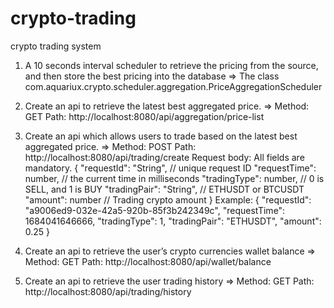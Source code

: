 # crypto-trading
crypto trading system

1. A 10 seconds interval scheduler to retrieve the pricing from the source, and then store the best pricing into the database
=> The class com.aquariux.crypto.scheduler.aggregation.PriceAggregationScheduler

2. Create an api to retrieve the latest best aggregated price.
=> 
Method: GET
Path: http://localhost:8080/api/aggregation/price-list

3. Create an api which allows users to trade based on the latest best aggregated
price.
=>
	Method: POST
	Path: http://localhost:8080/api/trading/create
	Request body: All fields are mandatory.
		{
			"requestId": "String",	// unique request ID
			"requestTime": number,	// the current time in milliseconds
			"tradingType": number,	// 0 is SELL, and 1 is BUY
			"tradingPair": "String",	// ETHUSDT or BTCUSDT
			"amount": number	// Trading crypto amount
		}
	Example:
	{
		"requestId": "a9006ed9-032e-42a5-920b-85f3b242349c",
		"requestTime": 1684041646666,
		"tradingType": 1,
		"tradingPair": "ETHUSDT",
		"amount": 0.25
	}

4. Create an api to retrieve the user’s crypto currencies wallet balance
=>
	Method: GET
	Path: http://localhost:8080/api/wallet/balance

5. Create an api to retrieve the user trading history
=>
	Method: GET
	Path: http://localhost:8080/api/trading/history
